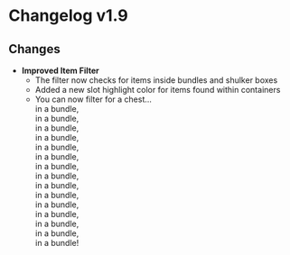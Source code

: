 # Changelog v1.9

## Changes
- **Improved Item Filter**
  - The filter now checks for items inside bundles and shulker boxes
  - Added a new slot highlight color for items found within containers
  - You can now filter for a chest...  
    in a bundle,  
    in a bundle,  
    in a bundle,  
    in a bundle,  
    in a bundle,  
    in a bundle,  
    in a bundle,  
    in a bundle,  
    in a bundle,  
    in a bundle,  
    in a bundle,  
    in a bundle,  
    in a bundle,  
    in a bundle,  
    in a bundle!